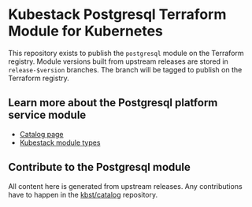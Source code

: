 # Kubestack Postgresql Terraform Module for Kubernetes

This repository exists to publish the `postgresql` module on the Terraform registry.
Module versions built from upstream releases are stored in `release-$version` branches.
The branch will be tagged to publish on the Terraform registry.

## Learn more about the Postgresql platform service module

 * [Catalog page](https://www.kubestack.com/catalog/postgresql)
 * [Kubestack module types](https://www.kubestack.com/framework/documentation/module-types/)

## Contribute to the Postgresql module

All content here is generated from upstream releases.
Any contributions have to happen in the [kbst/catalog](https://github.com/kbst/catalog) repository.
